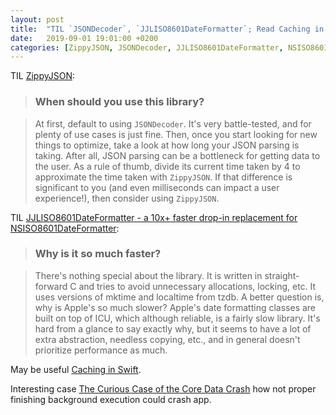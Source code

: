 ```yaml
---
layout: post
title:  "TIL `JSONDecoder`, `JJLISO8601DateFormatter`; Read Caching in Swift"
date:   2019-09-01 19:01:00 +0200
categories: [ZippyJSON, JSONDecoder, JJLISO8601DateFormatter, NSISO8601DateFormatter, Caching]
---
```

TIL [ZippyJSON](https://github.com/michaeleisel/ZippyJSON):

> ### When should you use this library?

> At first, default to using `JSONDecoder`. It's very battle-tested, and for plenty of use cases is just fine. Then, once you start looking for new things to optimize, take a look at how long your JSON parsing is taking. After all, JSON parsing can be a bottleneck for getting data to the user. As a rule of thumb, divide its current time taken by 4 to approximate the time taken with `ZippyJSON`. If that difference is significant to you (and even milliseconds can impact a user experience!), then consider using `ZippyJSON`.

TIL [JJLISO8601DateFormatter - a 10x+ faster drop-in replacement for NSISO8601DateFormatter](https://github.com/michaeleisel/JJLISO8601DateFormatter):

> ### Why is it so much faster?

> There's nothing special about the library. It is written in straight-forward C and tries to avoid unnecessary allocations, locking, etc. It uses versions of mktime and localtime from tzdb. A better question is, why is Apple's so much slower? Apple's date formatting classes are built on top of ICU, which although reliable, is a fairly slow library. It's hard from a glance to say exactly why, but it seems to have a lot of extra abstraction, needless copying, etc., and in general doesn't prioritize performance as much.

May be useful [Caching in Swift](https://www.swiftbysundell.com/posts/caching-in-swift).

Interesting case [The Curious Case of the Core Data Crash](https://blog.iconfactory.com/2019/08/the-curious-case-of-the-core-data-crash/) how not proper finishing background execution could crash app.
